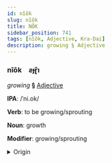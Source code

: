```yaml
---
id: nîôk
slug: nîôk
title: NÔK
sidebar_position: 741
tags: [nîôk, Adjective, Kra-Dai]
description: growing § Adjective
---
```


### nîôk&emsp;<span kind="abugida">ƨɟɽ̑ı</span>

*growing* **§** [Adjective](../../tags/Adjective)

**IPA**: /ˈni.ok/

**Verb**: to be growing/sprouting

**Noun**: growth

**Modifier**: growing/sprouting

<details>
    <summary>Origin</summary>
    Thai งอก ngɔ̂ɔk /ŋɔːk̚˥˩/<br/>
    <em>Kra-Dai Language Family</em>
</details>